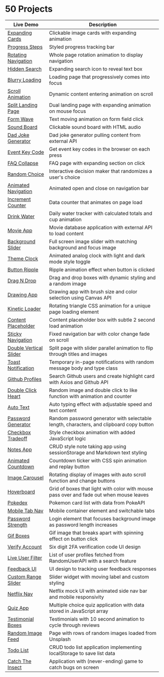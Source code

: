 # 50 Projects

|Live Demo |Description |
|---|---|
|[Expanding Cards](https://tgstern.github.io/50projects/1-ExpandingCards/)| Clickable image cards with expanding animation |
|[Progress Steps](https://tgstern.github.io/50projects/2-ProgressSteps/)| Styled progress tracking bar |
|[Rotating Navigation](https://tgstern.github.io/50projects/3-RotatingNavigation/)| Whole page rotation animation to display navigation |
|[Hidden Search](https://tgstern.github.io/50projects/4-HiddenSearch/)| Expanding search icon to reveal text box |
|[Blurry Loading](https://tgstern.github.io/50projects/5-BlurryLoading/)| Loading page that progressively comes into focus |
|[Scroll Animation](https://tgstern.github.io/50projects/6-ScrollAnimation/)| Dynamic content entering animation on scroll |
|[Split Landing Page](https://tgstern.github.io/50projects/7-SplitLandingPage/)| Dual landing page with expanding animation on mouse focus |
|[Form Wave](https://tgstern.github.io/50projects/8-FormWave/)| Text moving animation on form field click |
|[Sound Board](https://tgstern.github.io/50projects/9-SoundBoard/)| Clickable sound board with HTML audio |
|[Dad Joke Generator](https://tgstern.github.io/50projects/10-DadJokes/)| Dad joke generator pulling content from external API |
|[Event Key Code](https://tgstern.github.io/50projects/11-KeyCode/)| Get event key codes in the browser on each press |
|[FAQ Collapse](https://tgstern.github.io/50projects/12-FAQCollapse/)| FAQ page with expanding section on click |
|[Random Choice](https://tgstern.github.io/50projects/13-RandomChoice/)| Interactive decision maker that randomizes a user's choice |
|[Animated Navigation](https://tgstern.github.io/50projects/14-AnimatedNav/)| Animated open and close on navigation bar |
|[Increment Counter](https://tgstern.github.io/50projects/15-IncrementingCounter/)| Data counter that animates on page load |
|[Drink Water](https://tgstern.github.io/50projects/16-DrinkWater/)| Daily water tracker with calculated totals and cup animation |
|[Movie App](https://tgstern.github.io/50projects/17-MovieApp/)| Movie database application with external API to load content |
|[Background Slider](https://tgstern.github.io/50projects/18-BackgroundSlider/)| Full screen image slider with matching background and focus image |
|[Theme Clock](https://tgstern.github.io/50projects/19-ThemeClock/)| Animated analog clock with light and dark mode style toggle |
|[Button Ripple](https://tgstern.github.io/50projects/20-ButtonRipple/)| Ripple animation effect when button is clicked |
|[Drag N Drop](https://tgstern.github.io/50projects/21-DragNDrop/)| Drag and drop boxes with dynamic styling and a random image |
|[Drawing App](https://tgstern.github.io/50projects/22-DrawingApp/)| Drawing app with brush size and color selection using Canvas API |
|[Kinetic Loader](https://tgstern.github.io/50projects/23-KineticLoader/)| Rotating triangle CSS animation for a unique page loading element |
|[Content Placeholder](https://tgstern.github.io/50projects/24-ContentPlaceholder/)| Content placeholder box with subtle 2 second load animation |
|[Sticky Navigation](https://tgstern.github.io/50projects/25-StickyNavigation/)| Fixed navigation bar with color change fade on scroll |
|[Double Vertical Slider](https://tgstern.github.io/50projects/26-DoubleVerticalSlider/)| Split page with slider parallel animation to flip through titles and images |
|[Toast Notification](https://tgstern.github.io/50projects/27-ToastNotification/)| Temporary in-page notifications with random message body and type class |
|[Github Profiles](https://tgstern.github.io/50projects/28-GithubProfiles/)| Search Github users and create highlight card with Axios and Github API |
|[Double Click Heart](https://tgstern.github.io/50projects/29-DoubleClickHeart/)| Random image and double click to like function with animation and counter |
|[Auto Text](https://tgstern.github.io/50projects/30-AutoText/)| Auto typing effect with adjustable speed and text content |
|[Password Generator](https://tgstern.github.io/50projects/31-PasswordGenerator/)| Random password generator with selectable length, characters, and clipboard copy button |
|[Checkbox Tradeoff](https://tgstern.github.io/50projects/32-CheckboxTradeoff/)| Style checkbox animation with added JavaScript logic |
|[Notes App](https://tgstern.github.io/50projects/33-NotesApp/)| CRUD style note taking app using sessionStorage and Markdown text styling |
|[Animated Countdown](https://tgstern.github.io/50projects/34-AnimatedCountdown/)| Countdown ticker with CSS spin animation and replay button |
|[Image Carousel](https://tgstern.github.io/50projects/35-ImageCarousel/)| Rotating display of images with auto scroll function and change buttons |
|[Hoverboard](https://tgstern.github.io/50projects/36-Hoverboard/)| Grid of boxes that light with color with mouse pass over and fade out when mouse leaves |
|[Pokedex](https://tgstern.github.io/50projects/37-Pokedex/)| Pokemon card list with data from PokeAPI |
|[Mobile Tab Nav](https://tgstern.github.io/50projects/38-MobileTabNav/)| Mobile container element and switchable tabs |
|[Password Strength](https://tgstern.github.io/50projects/39-PasswordStrength/)| Login element that focuses background image as password length increases |
|[Gif Boxes](https://tgstern.github.io/50projects/40-GifBoxes/)| Gif image that breaks apart with spinning effect on button click |
|[Verify Account](https://tgstern.github.io/50projects/41-VerifyAccount/)| Six digit 2FA verification code UI design |
|[Live User Filter](https://tgstern.github.io/50projects/42-LiveUserFilter/)| List of user profiles fetched from RandomUserAPI with a search feature |
|[Feedback UI](https://tgstern.github.io/50projects/43-FeedbackUI/)| UI design to tracking user feedback responses |
|[Custom Range Slider](https://tgstern.github.io/50projects/44-CustomRangeSlider/)| Slider widget with moving label and custom styling |
|[Netflix Nav](https://tgstern.github.io/50projects/45-NetflixNav/)| Netflix mock UI with animated side nav bar and mobile responsivity |
|[Quiz App](https://tgstern.github.io/50projects/46-QuizApp/)| Multiple choice quiz application with data stored in JavaScript array |
|[Testimonial Boxes](https://tgstern.github.io/50projects/47-TestimonialBoxes/)| Testimonials with 10 second animation to cycle through reviews |
|[Random Image Feed](https://tgstern.github.io/50projects/48-RandomImageFeed/)| Page with rows of random images loaded from Unsplash |
|[Todo List](https://tgstern.github.io/50projects/49-TodoList/)| CRUD todo list application implementing localStorage to save list data |
|[Catch The Insect](https://tgstern.github.io/50projects/50-InsectCatchGame/)| Application with (never-ending) game to catch bugs on screen |

